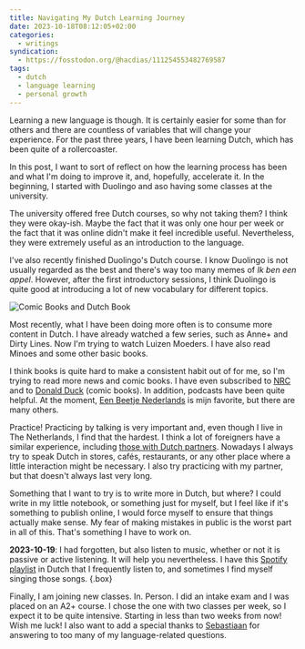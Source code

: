 ```yaml
---
title: Navigating My Dutch Learning Journey
date: 2023-10-18T08:12:05+02:00
categories:
  - writings
syndication:
  - https://fosstodon.org/@hacdias/111254553482769587
tags:
  - dutch
  - language learning
  - personal growth
---
```


Learning a new language is though. It is certainly easier for some than for others and there are countless of variables that will change your experience. For the past three years, I have been learning Dutch, which has been quite of a rollercoaster.

<!--more-->

In this post, I want to sort of reflect on how the learning process has been and what I'm doing to improve it, and, hopefully, accelerate it. In the beginning, I started with Duolingo and aso having some classes at the university.

The university offered free Dutch courses, so why not taking them? I think they were okay-ish. Maybe the fact that it was only one hour per week or the fact that it was online didn't make it feel incredible useful. Nevertheless, they were extremely useful as an introduction to the language.

I've also recently finished Duolingo's Dutch course. I know Duolingo is not usually regarded as the best and there's way too many memes of *Ik ben een appel*. However, after the first introductory sessions, I think Duolingo is quite good at introducing a lot of new vocabulary for different topics.

![Comic Books and Dutch Book](cdn:/2023-10-dutch-books)

Most recently, what I have been doing more often is to consume more content in Dutch. I have already watched a few series, such as Anne+ and Dirty Lines. Now I'm trying to watch Luizen Moeders. I have also read Minoes and some other basic books.

I think books is quite hard to make a consistent habit out of for me, so I'm trying to read more news and comic books. I have even subscribed to [NRC](https://www.nrc.nl/) and to [Donald Duck](https://donaldduck.nl/) (comic books). In addition, podcasts have been quite helpful. At the moment, [Een Beetje Nederlands](https://www.eenbeetjenederlands.nl/) is mijn favorite, but there are many others.

Practice! Practicing by talking is very important and, even though I live in The Netherlands, I find that the hardest. I think a lot of foreigners have a similar experience, including [those with Dutch partners](https://www.dutchnews.nl/2023/04/theyll-just-throw-in-wvttkje-i-find-it-really-funny/). Nowadays I always try to speak Dutch in stores, cafés, restaurants, or any other place where a little interaction might be necessary. I also try practicing with my partner, but that doesn't always last very long.

Something that I want to try is to write more in Dutch, but where? I could write in my little notebook, or something just for myself, but I feel like if it's something to publish online, I would force myself to ensure that things actually make sense. My fear of making mistakes in public is the worst part in all of this. That's something I have to work on.

**2023-10-19**: I had forgotten, but also listen to music, whether or not it is passive or active listening. It will help you nevertheless. I have this [Spotify playlist](https://open.spotify.com/playlist/7zkrS7OaA5BVS1dvVwL1Ri?si=d6c5ff7aae2f43fd) in Dutch that I frequently listen to, and sometimes I find myself singing those songs.
{.box}

Finally, I am joining new classes. In. Person. I did an intake exam and I was placed on an A2+ course. I chose the one with two classes per week, so I expect it to be quite intensive. Starting in less than two weeks from now! Wish me luck! I also want to add a special thanks to [Sebastiaan](https://seblog.nl/) for answering to too many of my language-related questions.
